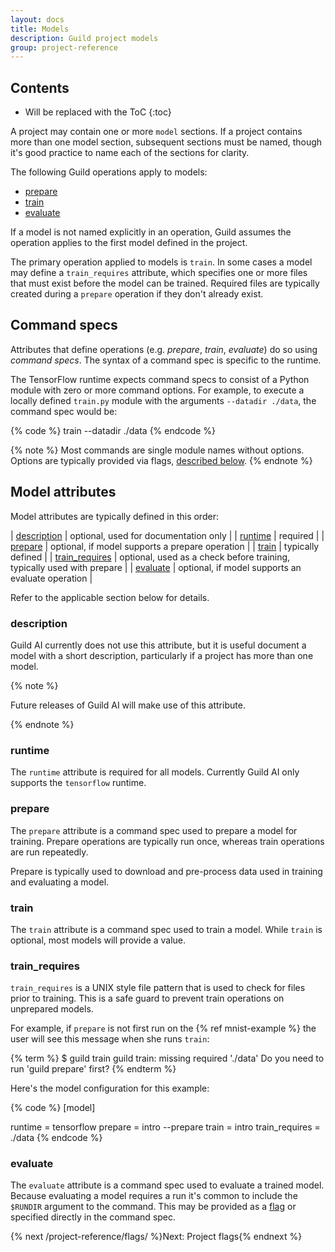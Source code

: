 ```yaml
---
layout: docs
title: Models
description: Guild project models
group: project-reference
---
```


## Contents

* Will be replaced with the ToC
{:toc}

A project may contain one or more `model` sections. If a project
contains more than one model section, subsequent sections must be
named, though it's good practice to name each of the sections for
clarity.

The following Guild operations apply to models:

- [prepare](/user-guide/model-operations/#prepare)
- [train](/user-guide/model-operations/#train)
- [evaluate](/user-guide/model-operations/#evaluate)

If a model is not named explicitly in an operation, Guild assumes the
operation applies to the first model defined in the project.

The primary operation applied to models is `train`. In some cases a
model may define a `train_requires` attribute, which specifies one or
more files that must exist before the model can be trained. Required
files are typically created during a `prepare` operation if they don't
already exist.

## Command specs

Attributes that define operations (e.g. *prepare*, *train*,
*evaluate*) do so using *command specs*. The syntax of a command spec
is specific to the runtime.

The TensorFlow runtime expects command specs to consist of a Python
module with zero or more command options. For example, to execute a
locally defined `train.py` module with the arguments `--datadir
./data`, the command spec would be:

{% code %}
train --datadir ./data
{% endcode %}

{% note %}
Most commands are single module names without options. Options are
typically provided via flags, [described below](#flags).
{% endnote %}

## Model attributes

Model attributes are typically defined in this order:

| [description](#description) | optional, used for documentation only |
| [runtime](#runtime) | required |
| [prepare](#prepare) | optional, if model supports a prepare operation |
| [train](#train)     | typically defined |
| [train_requires](#train_requires) | optional, used as a check before training, typically used with prepare |
| [evaluate](#evaluate) | optional, if model supports an evaluate operation |

Refer to the applicable section below for details.

### description

Guild AI currently does not use this attribute, but it is useful
document a model with a short description, particularly if a project
has more than one model.

{% note %}

Future releases of Guild AI will make use of this attribute.

{% endnote %}

### runtime

The `runtime` attribute is required for all models. Currently Guild AI
only supports the `tensorflow` runtime.

### prepare

The `prepare` attribute is a command spec used to prepare a model for
training. Prepare operations are typically run once, whereas train
operations are run repeatedly.

Prepare is typically used to download and pre-process data used in
training and evaluating a model.

### train

The `train` attribute is a command spec used to train a model. While
`train` is optional, most models will provide a value.

### train_requires

`train_requires` is a UNIX style file pattern that is used to check
for files prior to training. This is a safe guard to prevent train
operations on unprepared models.

For example, if `prepare` is not first run on the {% ref mnist-example
%} the user will see this message when she runs `train`:

{% term %}
$ guild train
guild train: missing required './data'
Do you need to run 'guild prepare' first?
{% endterm %}

Here's the model configuration for this example:

{% code %}
[model]

runtime         = tensorflow
prepare         = intro --prepare
train           = intro
train_requires  = ./data
{% endcode %}

### evaluate

The `evaluate` attribute is a command spec used to evaluate a trained
model. Because evaluating a model requires a run it's common to
include the `$RUNDIR` argument to the command. This may be provided
as a [flag](#flags) or specified directly in the command spec.

{% next /project-reference/flags/ %}Next: Project flags{% endnext %}
